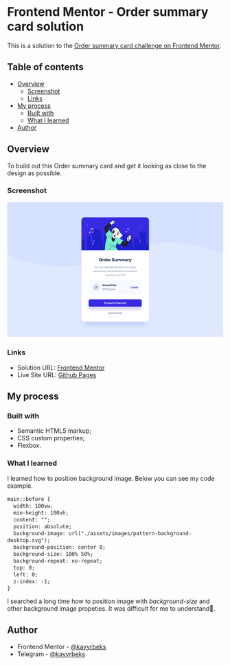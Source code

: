 # Frontend Mentor - Order summary card solution

This is a solution to the [Order summary card challenge on Frontend Mentor](https://www.frontendmentor.io/challenges/order-summary-component-QlPmajDUj).

## Table of contents

- [Overview](#overview)
  - [Screenshot](#screenshot)
  - [Links](#links)
- [My process](#my-process)
  - [Built with](#built-with)
  - [What I learned](#what-i-learned)
- [Author](#author)

## Overview

To build out this Order summary card and get it looking as close to the design as possible.

### Screenshot

![](./assets/design/screenshot.png)

### Links

- Solution URL: [Frontend Mentor](#)
- Live Site URL: [Github Pages](https://kayyrbeks.github.io/frontendmentor-challenges/01-newbie/04-order-summary-component/)

## My process

### Built with

- Semantic HTML5 markup;
- CSS custom properties;
- Flexbox.

### What I learned

I learned how to position background image. Below you can see my code example.

```Code example
main::before {
  width: 100vw;
  min-height: 100vh;
  content: "";
  position: absolute;
  background-image: url("./assets/images/pattern-background-desktop.svg");
  background-position: center 0;
  background-size: 100% 50%;
  background-repeat: no-repeat;
  top: 0;
  left: 0;
  z-index: -1;
}
```

I searched a long time how to position image with *background-size* and other background image propeties. It was difficult for me to understand🤔.

## Author

- Frontend Mentor - [@kayyrbeks](https://www.frontendmentor.io/profile/kayyrbeks)
- Telegram - [@kayyrbeks](https://t.me/kayyrbeks)
